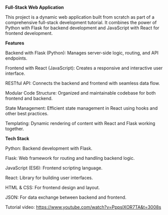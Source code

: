 **Full-Stack Web Application**

This project is a dynamic web application built from scratch as part of a comprehensive full-stack development tutorial. It combines the power of Python with Flask for backend development and JavaScript with React for frontend development.

**Features**

Backend with Flask (Python): Manages server-side logic, routing, and API endpoints.

Frontend with React (JavaScript): Creates a responsive and interactive user interface.

RESTful API: Connects the backend and frontend with seamless data flow.

Modular Code Structure: Organized and maintainable codebase for both frontend and backend.

State Management: Efficient state management in React using hooks and other best practices.

Templating: Dynamic rendering of content with React and Flask working together.

**Tech Stack**

Python: Backend development with Flask.

Flask: Web framework for routing and handling backend logic.

JavaScript (ES6): Frontend scripting language.

React: Library for building user interfaces.

HTML & CSS: For frontend design and layout.

JSON: For data exchange between backend and frontend.

Tutorial video: https://www.youtube.com/watch?v=PppslXOR7TA&t=3008s
